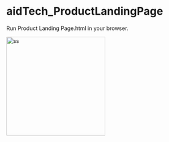 # aidTech_ProductLandingPage
Run Product Landing Page.html in your browser.

<img width="258" alt="ss" src="https://github.com/sumairaawan98/aidTech_ProductLandingPage/assets/60813545/293859ad-3672-4053-9315-dd90f571a5b0">
